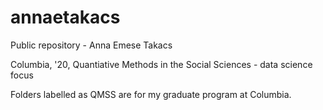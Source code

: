 # annaetakacs
Public repository - Anna Emese Takacs 

Columbia, '20, Quantiative Methods in the Social Sciences - data science focus

Folders labelled as QMSS are for my graduate program at Columbia. 

